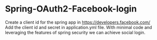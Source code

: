 # Spring-OAuth2-Facebook-login
Create a client id for the spring app in https://developers.facebook.com/
Add the client id and secret in application.yml file.
With minimal code and leveraging the features of spring security we can achieve social login. 
